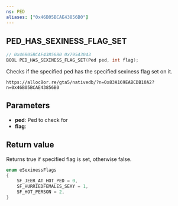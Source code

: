 ```yaml
---
ns: PED
aliases: ["0x46B05BCAE43856B0"]
---
```

## PED_HAS_SEXINESS_FLAG_SET

```c
// 0x46B05BCAE43856B0 0x79543043
BOOL PED_HAS_SEXINESS_FLAG_SET(Ped ped, int flag);
```

Checks if the specified ped has the specified sexiness flag set on it.

```
https://alloc8or.re/gta5/nativedb/?n=0x83A169EABCDB10A2?n=0x46B05BCAE43856B0
```

## Parameters
* **ped**: Ped to check for
* **flag**: 

## Return value
Returns true if specified flag is set, otherwise false.


```c
enum eSexinessFlags
{
    SF_JEER_AT_HOT_PED = 0,
    SF_HURRIEDFEMALES_SEXY = 1,
    SF_HOT_PERSON = 2,
}
```
